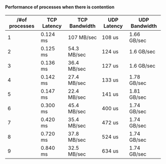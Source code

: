 
#### Performance of processes when there is contention

/#of processes  | TCP Latency  | TCP Bandwidth | UDP Latency | UDP Bandwidth
----------------|--------------|---------------|------------ |-------------- 
1               |0.124 ms      |  107 MB/sec   | 108 us      |  1.66 GB/sec
2               |0.125 ms      |  54.3 MB/sec  | 124 us      |  1.6 GB/sec 
3               |0.136 ms      |  36.4 MB/sec  | 127 us      |  1.6 GB/sec
4               |0.142 ms      |  27.4 MB/sec  | 133 us      |  1.78 GB/sec
5               |0.147 ms      |  22.4 MB/sec  | 141 us      |  1.81 GB/sec
6               |0.300 ms      |  45.4 MB/sec  | 400 us      |  1.74 GB/sec
7               |0.420 ms      |  35.4 MB/sec  | 472 us      |  1.74 GB/sec
8               |0.720 ms      |  37.8 MB/sec  | 524 us      |  1.74 GB/sec
9               |0.840 ms      |  32.5 MB/sec  | 634 us      |  1.74 GB/sec

